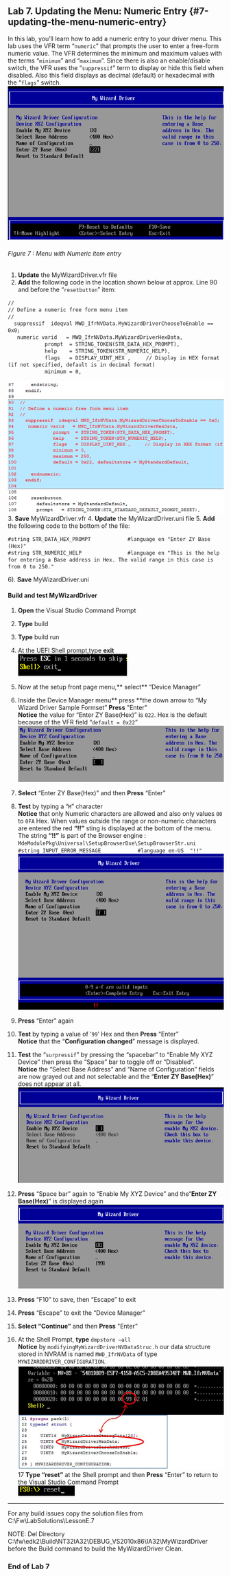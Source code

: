 <!--- @file
 file

Copyright (c) 2018, Intel Corporation. All rights reserved.<BR>

Redistribution and use in source (original document form) and 'compiled'
forms (converted to PDF, epub, HTML and other formats) with or without
modification, are permitted provided that the following conditions are met:

1) Redistributions of source code (original document form) must retain the
above copyright notice, this list of conditions and the following
disclaimer as the first lines of this file unmodified.

2) Redistributions in compiled form (transformed to other DTDs, converted to
PDF, epub, HTML and other formats) must reproduce the above copyright
notice, this list of conditions and the following disclaimer in the
documentation and/or other materials provided with the distribution.

THIS DOCUMENTATION IS PROVIDED BY TIANOCORE PROJECT "AS IS" AND ANY EXPRESS OR
IMPLIED WARRANTIES, INCLUDING, BUT NOT LIMITED TO, THE IMPLIED WARRANTIES OF
MERCHANTABILITY AND FITNESS FOR A PARTICULAR PURPOSE ARE DISCLAIMED. IN NO
EVENT SHALL TIANOCORE PROJECT BE LIABLE FOR ANY DIRECT, INDIRECT, INCIDENTAL,
SPECIAL, EXEMPLARY, OR CONSEQUENTIAL DAMAGES (INCLUDING, BUT NOT LIMITED TO,
PROCUREMENT OF SUBSTITUTE GOODS OR SERVICES; LOSS OF USE, DATA, OR PROFITS;
OR BUSINESS INTERRUPTION) HOWEVER CAUSED AND ON ANY THEORY OF LIABILITY,
WHETHER IN CONTRACT, STRICT LIABILITY, OR TORT (INCLUDING NEGLIGENCE OR
OTHERWISE) ARISING IN ANY WAY OUT OF THE USE OF THIS DOCUMENTATION, EVEN IF
ADVISED OF THE POSSIBILITY OF SUCH DAMAGE.

-->
## Lab 7\. Updating the Menu: Numeric Entry {#7-updating-the-menu-numeric-entry}

In this lab, you’ll learn how to add a numeric entry to your driver menu. This lab uses the VFR term “`numeric`” that prompts the user to enter a free-form numeric value. The VFR determines the minimum and maximum values with the terms “`minimum`” and “`maximum`”. Since there is also an enable/disable switch, the VFR uses the “`suppressif`” term to display or hide this field when disabled. Also this field displays as decimal (default) or hexadecimal with the “`flags`” switch.
![](/media/image68.png)
###### Figure 7 : Menu with Numeric item entry

1. **Update** the MyWizardDriver.vfr file 
2.  **Add** the following code in the location shown below at approx. Line 90 and before the “`resetbutton`” item: 
```
//
// Define a numeric free form menu item 
//
  suppressif  ideqval MWD_IfrNVData.MyWizardDriverChooseToEnable == 0x0;
   numeric varid   = MWD_IfrNVData.MyWizardDriverHexData,                          
            prompt  = STRING_TOKEN(STR_DATA_HEX_PROMPT),
            help    = STRING_TOKEN(STR_NUMERIC_HELP),
            flags   = DISPLAY_UINT_HEX ,     // Display in HEX format (if not specified, default is in decimal format)
            minimum = 0,
```
![](/media/image69.png)
3. **Save** MyWizardDriver.vfr 
4. **Update** the MyWizardDriver.uni file 
5. **Add** the following code to the bottom of the file:

```
#string STR_DATA_HEX_PROMPT            #language en "Enter ZY Base (Hex)"
#string STR_NUMERIC_HELP               #language en "This is the help for entering a Base address in Hex. The valid range in this case is from 0 to 250."

```
6).  **Save** MyWizardDriver.uni 


#### Build and test MyWizardDriver

1. **Open** the Visual Studio Command Prompt
2. **Type** build
3. **Type** build run
4. At the UEFI Shell prompt,type **exit**<br>
![](/media/image46.png)
5. Now at the setup front page menu,** select** “Device Manager”
6. Inside the Device Manager menu** press **the down arrow to “My Wizard Driver Sample Formset” **Press** "Enter"<br>
**Notice** the value for “Enter ZY Base(Hex)” is `022`.  Hex is the default because of the VFR field “`default = 0x22`”
![](/media/image70.png)
7. **Select** “Enter ZY Base(Hex)”  and then **Press** “Enter” 
8. **Test** by typing a “`M`” character<br>
**Notice** that only Numeric characters are allowed and also only values `00` to `0FA` Hex. When values outside the range or non-numeric characters are entered the red **“!!”** sting is displayed at the bottom of the menu. <br>
The string **“!!”** is part of the Browser engine : `MdeModulePkg\Universal\SetupBrowserDxe\SetupBrowserStr.uni`<BR>
`#string INPUT_ERROR_MESSAGE            #language en-US  "!!"`
![](/media/image71.png)

9. **Press** “Enter” again 
10. **Test** by typing a value of ‘`99`’ Hex  and then **Press** “Enter” <br>
**Notice** that the “**Configuration changed**” message is displayed.
11. **Test** the “`surpressif`” by pressing the “spacebar” to “Enable My XYZ Device” then press the “Space” bar to toggle off or “Disabled”. <br>
**Notice** the “Select Base Address” and “Name of Configuration” fields are now grayed out and not selectable and the “**Enter ZY Base(Hex)**” does not appear at all. 
![](/media/image72.png)
12. **Press** “Space bar” again to “Enable My XYZ Device” and the“**Enter ZY Base(Hex)**” is displayed again
![](/media/image73.png)
13. **Press** “F10”  to save, then “Escape” to exit
14. **Press** “Escape” to exit the “Device Manager” 
15. **Select “**Continue**”** and then **Press** "Enter”
16. At the Shell Prompt, **type** `dmpstore –all` <br>
**Notice** by `modifyingMyWizardDriverNVDataStruc.h` our data structure stored in NVRAM is named `MWD_IfrNVData` of type `MYWIZARDDRIVER_CONFIGURATION`. 
![](/assets/image74_75.JPG)
17 **Type “reset”** at the Shell prompt and then **Press** “Enter” to return to the Visual Studio Command Prompt <br>
![](/media/image97.png)

---

For any build issues copy the solution files from C:\Fw\LabSolutions\LessonE.7

NOTE: Del Directory C:\fw\edk2\Build\NT32IA32\DEBUG_VS2010x86\IA32\MyWizardDriver before the Build command to build the MyWizardDriver Clean.

### End of Lab 7